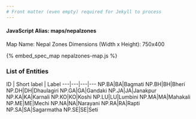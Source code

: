 ```yaml
---
# Front matter (even empty) required for Jekyll to process
---
```


#### JavaScript Alias: maps/nepalzones

Map Name: Nepal Zones
Dimensions (Width x Height): 750x400



{% embed_spec_map nepalzones-map.js %}

### List of Entities

ID | Short label | Label
---|---|---|---
NP.BA|BA|Bagmati
NP.BH|BH|Bheri
NP.DH|DH|Dhaulagiri
NP.GA|GA|Gandaki
NP.JA|JA|Janakpur
NP.KA|KA|Karnali
NP.KO|KO|Koshi
NP.LU|LU|Lumbini
NP.MA|MA|Mahakali
NP.ME|ME|Mechi
NP.NA|NA|Narayani
NP.RA|RA|Rapti
NP.SA|SA|Sagarmatha
NP.SE|SE|Seti